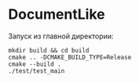 # DocumentLike

Запуск из главной директории:

	mkdir build && cd build
	cmake .. -DCMAKE_BUILD_TYPE=Release
	cmake --build .
	./test/test_main